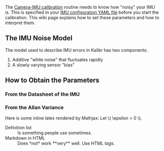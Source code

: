 The [Camera-IMU calibration](Camera-IMU-calibration) routine needs to know how "noisy" your IMU is. This is specified in your [IMU configuration YAML file](yaml-formats) before you start the calibration. This wiki page explains how to set these parameters and how to interpret them.

## The IMU Noise Model

The model used to describe IMU errors in Kalibr has two components:

1. Additive "white noise" that fluctuates rapidly
2. A slowly varying sensor "bias"



## How to Obtain the Parameters

### From the Datasheet of the IMU
### From the Allan Variance

<script type="math/mml">
<math>
  <mstyle displaystyle="true">
    <msup>
      <mi>x</mi>
      <semantics>
        <annotation-xml encoding="application/xhtml+xml">
          <input xmlns="http://www.w3.org/1999/xhtml" style="text-align:right" type="text" size="2" name="n" />
        </annotation-xml>
      </semantics>
    </msup>
    <mo>+</mo>
    <semantics>
      <annotation-xml encoding="application/xhtml+xml">
        <input xmlns="http://www.w3.org/1999/xhtml" type="text" size="2" name="b" />
      </annotation-xml>
    </semantics>
  </mstyle>
</math>
</script>

<p>
  Here is some inline latex rendered by 
  Mathjax: Let \( \epsilon > 0 \).
</p>

<dl>
  <dt>Definition list</dt>
  <dd>Is something people use sometimes.</dd>

  <dt>Markdown in HTML</dt>
  <dd>Does *not* work **very** well. Use HTML <em>tags</em>.</dd>
</dl>